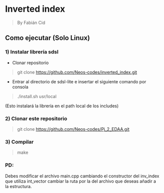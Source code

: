 # Inverted index

> By Fabián Cid


## Como ejecutar (Solo Linux)

### 1) Instalar librería sdsl

- Clonar repositorio

> git clone https://github.com/Neos-codes/inverted_index.git

- Entrar al directorio de sdsl-lite e insertar el siguiente comando por consola

> ./install.sh usr/local

(Esto instalará la librería en el path local de los includes)

### 2) Clonar este repositorio

> git clone https://github.com/Neos-codes/Pj_2_EDAA.git

### 3) Compilar

> make

### PD:

Debes modificar el archivo main.cpp cambiando el constructor del inv_index que utiliza int_vector cambiar la ruta por la del archivo que deseas añadir a la estructura.

